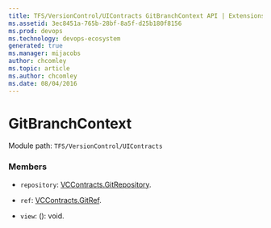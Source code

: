 ```yaml
---
title: TFS/VersionControl/UIContracts GitBranchContext API | Extensions for Azure DevOps Services
ms.assetid: 3ec8451a-765b-28bf-8a5f-d25b180f8156
ms.prod: devops
ms.technology: devops-ecosystem
generated: true
ms.manager: mijacobs
author: chcomley
ms.topic: article
ms.author: chcomley
ms.date: 08/04/2016
---
```


# GitBranchContext

Module path: `TFS/VersionControl/UIContracts`


### Members

* `repository`: [VCContracts.GitRepository](../../../TFS/VersionControl/Contracts/GitRepository.md). 

* `ref`: [VCContracts.GitRef](../../../TFS/VersionControl/Contracts/GitRef.md). 

* `view`: (): void. 


